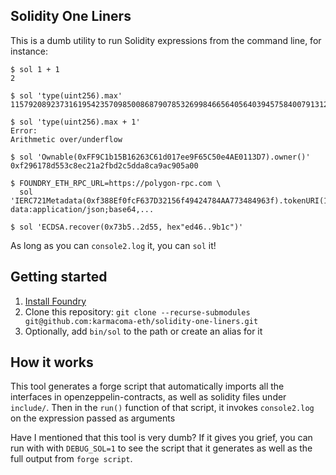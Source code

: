 ## Solidity One Liners

This is a dumb utility to run Solidity expressions from the command line, for instance:

```shell
$ sol 1 + 1
2

$ sol 'type(uint256).max'
115792089237316195423570985008687907853269984665640564039457584007913129639935

$ sol 'type(uint256).max + 1'
Error:
Arithmetic over/underflow

$ sol 'Ownable(0xFF9C1b15B16263C61d017ee9F65C50e4AE0113D7).owner()'
0xf296178d553c8ec21a2fbd2c5dda8ca9ac905a00

$ FOUNDRY_ETH_RPC_URL=https://polygon-rpc.com \
  sol 'IERC721Metadata(0xf388Ef0fcF637D32156f49424784AA773484963f).tokenURI(1)'
data:application/json;base64,...

$ sol 'ECDSA.recover(0x73b5..2d55, hex"ed46..9b1c")'
```

As long as you can `console2.log` it, you can `sol` it!


## Getting started

1. [Install Foundry](https://book.getfoundry.sh/getting-started/installation)
2. Clone this repository: `git clone --recurse-submodules git@github.com:karmacoma-eth/solidity-one-liners.git`
3. Optionally, add `bin/sol` to the path or create an alias for it

## How it works

This tool generates a forge script that automatically imports all the interfaces in openzeppelin-contracts, as well as solidity files under `include/`. Then in the `run()` function of that script, it invokes `console2.log` on the expression passed as arguments

Have I mentioned that this tool is very dumb? If it gives you grief, you can run with with `DEBUG_SOL=1` to see the script that it generates as well as the full output from `forge script`.


